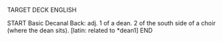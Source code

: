 TARGET DECK
ENGLISH

START
Basic
Decanal
Back: adj. 1 of a dean. 2 of the south side of a choir (where the dean sits). [latin: related to *dean1]
END
